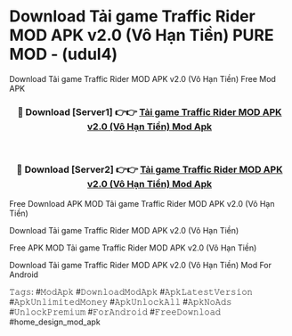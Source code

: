 # Download Tải game Traffic Rider MOD APK v2.0 (Vô Hạn Tiền) PURE MOD - (udul4)
Download Tải game Traffic Rider MOD APK v2.0 (Vô Hạn Tiền) Free Mod APK

<div align="center">
<h3>🔴 Download [Server1] 👉👉 <a href="https://apk-comot.site?title=Tải_game_Traffic_Rider_MOD_APK_v2.0_(Vô_Hạn_Tiền)">Tải game Traffic Rider MOD APK v2.0 (Vô Hạn Tiền) Mod Apk</a></h3><br>

<h3>🔴 Download [Server2] 👉👉 <a href="https://apk-comot.site?title=Tải_game_Traffic_Rider_MOD_APK_v2.0_(Vô_Hạn_Tiền)">Tải game Traffic Rider MOD APK v2.0 (Vô Hạn Tiền) Mod Apk</a></h3>
</div>


Free Download APK MOD Tải game Traffic Rider MOD APK v2.0 (Vô Hạn Tiền)

Download Tải game Traffic Rider MOD APK v2.0 (Vô Hạn Tiền) 

Free APK MOD Tải game Traffic Rider MOD APK v2.0 (Vô Hạn Tiền) 

Download Tải game Traffic Rider MOD APK v2.0 (Vô Hạn Tiền) Mod For Android

𝚃𝚊𝚐𝚜: #𝙼𝚘𝚍𝙰𝚙𝚔 #𝙳𝚘𝚠𝚗𝚕𝚘𝚊𝚍𝙼𝚘𝚍𝙰𝚙𝚔 #𝙰𝚙𝚔𝙻𝚊𝚝𝚎𝚜𝚝𝚅𝚎𝚛𝚜𝚒𝚘𝚗 #𝙰𝚙𝚔𝚄𝚗𝚕𝚒𝚖𝚒𝚝𝚎𝚍𝙼𝚘𝚗𝚎𝚢 #𝙰𝚙𝚔𝚄𝚗𝚕𝚘𝚌𝚔𝙰𝚕𝚕 #𝙰𝚙𝚔𝙽𝚘𝙰𝚍𝚜 #𝚄𝚗𝚕𝚘𝚌𝚔𝙿𝚛𝚎𝚖𝚒𝚞𝚖 #𝙵𝚘𝚛𝙰𝚗𝚍𝚛𝚘𝚒𝚍 #𝙵𝚛𝚎𝚎𝙳𝚘𝚠𝚗𝚕𝚘𝚊𝚍 #home_design_mod_apk